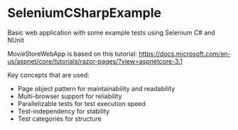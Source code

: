 # SeleniumCSharpExample
Basic web application with some example tests using Selenium C# and NUnit

MovieStoreWebApp is based on this tutorial: https://docs.microsoft.com/en-us/aspnet/core/tutorials/razor-pages/?view=aspnetcore-3.1

Key concepts that are used:
* Page object pattern for maintainability and readability
* Multi-browser support for reliability
* Parallelizable tests for test execution speed
* Test-independency for stability
* Test categories for structure
